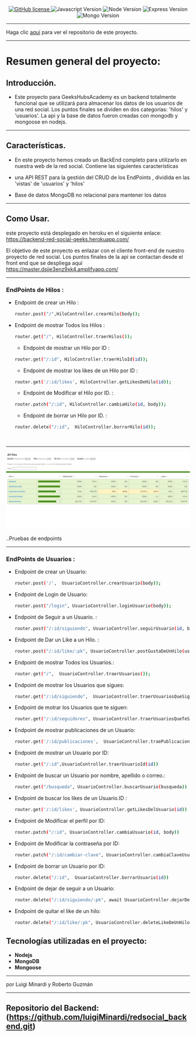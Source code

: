 <div align="center">
    <a href="https://github.com/luigiMinardi/redsocial_backend/blob/884980cce6398b32e8976d5da082224e5edd8942/LICENSE">
        <img alt="GitHub license" src="https://img.shields.io/badge/license-MIT-green?style=for-the-badge">
    </a>
    <img alt="Javascript Version" src="https://img.shields.io/badge/JavaScript-323330?style=for-the-badge&logo=javascript&logoColor=F7DF1E">
    <img alt="Node Version" src="https://img.shields.io/badge/Node.js-339933?style=for-the-badge&logo=nodedotjs&logoColor=white">
    <img alt="Express Version" src="https://img.shields.io/badge/Express.js-000000?style=for-the-badge&logo=express&logoColor=white">
    <img alt="Mongo Version" src="https://img.shields.io/badge/MongoDB-4EA94B?style=for-the-badge&logo=mongodb&logoColor=white"> 
</div>

------------------------------------------------------
Haga clic [aquí](https://github.com/luigiMinardi/redsocial_backend.git) para ver el repositorio de este proyecto.

-------------------
# Resumen general del proyecto:

## Introducción.

- Este proyecto para GeeksHubsAcademy es un backend totalmente funcional que se utilizará para almacenar los datos de los usuarios de una red social. Los puntos finales se dividen en dos categorías: 'hilos' y 'usuarios'. La api y la base de datos fueron creadas con mongodb y mongoose en nodejs. <br>
  

--------------------------------------------

## Características.

- En este proyecto hemos creado un BackEnd completo para utilizarlo en nuestra web de la red social. Contiene las siguientes características
  

- una API REST para la gestión del CRUD de los EndPoints , dividida en las 'vistas' de 'usuarios' y 'hilos'
  
- Base de datos MongoDB no relacional para mantener los datos



---------------------------------------
## Como Usar.

este proyecto está desplegado en heroku en el siguiente enlace: https://backend-red-social-geeks.herokuapp.com/

El objetivo de este proyecto es enlazar con el cliente front-end de nuestro proyecto de red social. Los puntos finales de la api se contactan desde el front end que se despliega aquí https://master.dsjje3enz9xk4.amplifyapp.com/

-----------------------------------

### EndPoints de Hilos :

- Endpoint de crear un Hilo :
  
  ```bash
  router.post("/",HiloController.crearHilo(body));
  ```

- Endpoint de mostrar Todos los Hilos : 
  
  ```bash
  router.get("/", HiloController.traerHilos());
  ```

  - Endpoint de mostrar un Hilo por ID : 
  
  ```bash
  router.get("/:id", HiloController.traerHiloId(id));
  ```

  - Endpoint de mostrar los likes de un Hilo por ID : 
  
  ```bash
  router.get('/:id/likes', HiloController.getLikesDeHilo(id));
  ```

  - Endpoint de Modificar el Hilo por ID. : 
  
  ```bash
  router.patch("/:id", HiloController.cambiaHilo(id, body));
  ```

  - Endpoint de borrar un Hilo por ID. : 
  
  ```bash
  router.delete("/:id",  HiloController.borrarHilo(id));
  ```

<br>

-----------------------------------------------

![Test Coverage endpoints](imgReadme/Test-endpoints.jpg)


..Pruebas de endpoints



------------------------------------------------


### EndPoints de Usuarios :

- Endpoint de crear un Usuario:
  
  ```bash
  router.post('/',  UsuarioController.crearUsuario(body));
  ```
  
- Endpoint de Login de Usuario:

  ```bash
  router.post("/login", UsuarioController.loginUsuario(body));
  ```

- Endpoint de Seguir a un Usuario. :
    ```bash
    router.post("/:id/siguiendo", UsuarioController.seguirUsuario(id, body));
    ```
- Endpoint de Dar un Like a un Hilo. :
    ```bash
    router.post("/:id/like/:pk", UsuarioController.postGustaDeUnHilo(usuarioId, hiloId));
    ```
- Endpoint de mostrar Todos los Usuarios.:
  
    ```bash
    router.get("/",  UsuarioController.traerUsuarios());
    ```

- Endpoint de mostrar los Usuarios que sigues: 

    ```bash
    router.get("/:id/siguiendo",  UsuarioController.traerUsuariosQueSigues(id));
    ```

- Endpoint de motrar los Usuarios que te siguen:

    ```bash
    router.get("/:id/seguidores", UsuarioController.traerUsuariosQueTeSiguen(id))
    ```

- Endpoint de mostrar publicaciones de un Usuario: 

    ```bash
   router.get('/:id/publicaciones',  UsuarioController.traePublicacionesQueTiene(id))
    ```

- Endpoint de mostrar un Usuario por ID: 

    ```bash
    router.get("/:id",UsuarioController.traerUsuarioId(id))
    ```

- Endpoint de buscar un Usuario por nombre, apellido o correo.: 

    ```bash
    router.get("/busqueda", UsuarioController.buscarUsuario(busqueda))
    ```

- Endpoint de buscar los likes de un Usuario.ID :

    ```bash
    router.get('/:id/likes', UsuarioController.getLikesDelUsuario(id))
    ```

- Endpoint de Modificar el perfil por ID:

    ```bash
    router.patch("/:id", UsuarioController.cambiaUsuario(id, body))
    ```

- Endpoint de Modificar la contraseña por ID:

    ```bash
    router.patch("/:id/cambiar-clave", UsuarioController.cambiaClaveUsuario(id, body))


- Endpoint de borrar un Usuario por ID:

    ```bash
    router.delete("/:id",  UsuarioController.borrarUsuario(id))

- Endpoint de dejar de seguir a un Usuario:

    ```bash
    router.delete("/:id/siguiendo/:pk", await UsuarioController.dejarDeSeguirUsuario(id, pk))

- Endpoint de quitar el like de un hilo:

    ```bash
    router.delete("/:id/like/:pk", UsuarioController.deleteLikeDeUnHilo(usuario, hilo))


## Tecnologías utilizadas en el proyecto:

* **Nodejs**
* **MongoDB**
* **Mongoose**
  


-----------------------------------

por Luigi Minardi y Roberto Guzmán




---------------------
## Repositorio del Backend: (https://github.com/luigiMinardi/redsocial_backend.git)<br>

